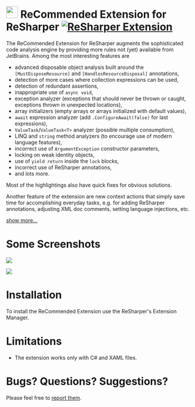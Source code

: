 # <img src="Images/Icon.png" width="32" height="32" /> ReCommended Extension for ReSharper [![ReSharper Extension](https://img.shields.io/resharper/v/Prodot.ReCommendedExtension.svg?label=ReSharper%20Extension)](https://plugins.jetbrains.com/plugin/11646-recommended-extension-for-resharper)

The ReCommended Extension for ReSharper augments the sophisticated code analysis engine by providing more rules not (yet) available from JetBrains. Among the most interesting features are

- advanced disposable object analysis built around the `[MustDisposeResource]` and `[HandlesResourceDisposal]` annotations,
- detection of more cases where collection expressions can be used,
- detection of redundant assertions,
- inappropriate use of `async void`,
- exception analyzer (exceptions that should never be thrown or caught, exceptions thrown in unexpected locations),
- array initializers (empty arrays or arrays initialized with default values),
- `await` expression analyzer (add `.ConfigureAwait(false)` for last expressions),
- `ValueTask`/`ValueTask<T>` analyzer (possible multiple consumption),
- LINQ and `string` method analyzers (to encourage use of modern language features),
- incorrect use of `ArgumentException` constructor parameters,
- locking on weak identity objects,
- use of `yield return` inside the `lock` blocks,
- incorrect use of ReSharper annotations,
- and lots more.

Most of the highlightings also have quick fixes for obvious solutions.

Another feature of the extension are new context actions that simply save time for accomplishing everyday tasks, e.g. for adding ReSharper annotations, adjusting XML doc comments, setting language injections, etc.

[show more...](https://github.com/prodot/ReCommended-Extension/wiki)

# Some Screenshots

![](Images/MulitpleConsumption.png)

![](Images/RedundantAssertion.png)

# Installation

To install the ReCommended Extension use the ReSharper's Extension Manager.

# Limitations

- The extension works only with C# and XAML files.

# Bugs? Questions? Suggestions?

Please feel free to [report them](https://github.com/prodot/ReCommended-Extension/issues).

